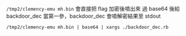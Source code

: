 `/tmp2/clemency-emu mh.bin` 會直接把 flag 加密後噴出來
過 base64 後給 backdoor_dec 當第一參，backdoor_dec 會噴解密結果至 stdout
```
/tmp2/clemency-emu mh.bin | base64 | xargs ./backdoor_dec.rb
```
